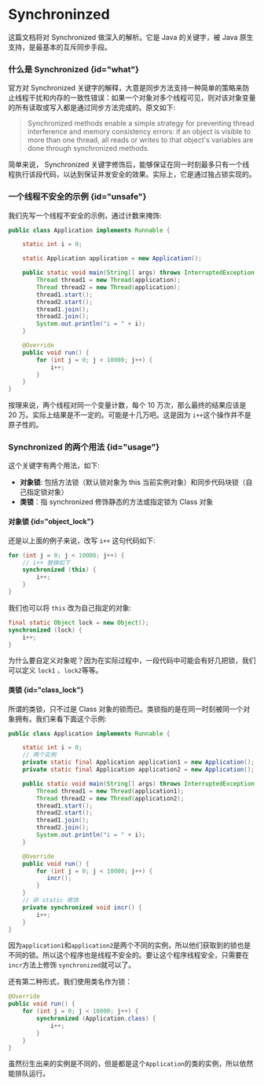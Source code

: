# Synchroninzed

这篇文档将对 Synchronized 做深入的解析。它是 Java 的关键字，被 Java 原生支持，是最基本的互斥同步手段。

### 什么是 Synchronized {id="what"}

官方对 Synchronized 关键字的解释，大意是同步方法支持一种简单的策略来防止线程干扰和内存的一致性错误：如果一个对象对多个线程可见，则对该对象变量的所有读取或写入都是通过同步方法完成的。原文如下:

> Synchronized methods enable a simple strategy for preventing thread interference and memory consistency errors: if an object is visible to more than one thread, all reads or writes to that object's variables are done through synchronized methods.


简单来说， Synchronized 关键字修饰后，能够保证在同一时刻最多只有一个线程执行该段代码，以达到保证并发安全的效果。实际上，它是通过独占锁实现的。

### 一个线程不安全的示例 {id="unsafe"}

我们先写一个线程不安全的示例，通过计数来掩饰:

```java
public class Application implements Runnable {

    static int i = 0;

    static Application application = new Application();

    public static void main(String[] args) throws InterruptedException {
        Thread thread1 = new Thread(application);
        Thread thread2 = new Thread(application);
        thread1.start();
        thread2.start();
        thread1.join();
        thread2.join();
        System.out.println("i = " + i);
    }

    @Override
    public void run() {
        for (int j = 0; j < 10000; j++) {
            i++;
        }
    }
}
```

按理来说，两个线程对同一个变量计数，每个 10 万次，那么最终的结果应该是 20 万。实际上结果是不一定的。可能是十几万吧。这是因为 `i++`这个操作并不是原子性的。

### Synchronized 的两个用法 {id="usage"}

这个关键字有两个用法，如下:

- **对象锁**: 包括方法锁（默认锁对象为 this 当前实例对象）和同步代码块锁（自己指定锁对象）
- **类锁**：指 synchronized 修饰静态的方法或指定锁为 Class 对象

#### 对象锁 {id="object_lock"}

还是以上面的例子来说，改写 `i++` 这句代码如下:

```java
for (int j = 0; j < 10000; j++) {
	// i++ 替换如下
	synchronized (this) {
		i++;
	}
}
```

我们也可以将 `this` 改为自己指定的对象:

```java
final static Object lock = new Object();
synchronized (lock) {
	i++;
}
```

为什么要自定义对象呢？因为在实际过程中，一段代码中可能会有好几把锁，我们可以定义 `lock1` 、`lock2`等等。

#### 类锁 {id="class_lock"}

所谓的类锁，只不过是 Class 对象的锁而已。类锁指的是在同一时刻被同一个对象拥有。我们来看下面这个示例:

```java
public class Application implements Runnable {

    static int i = 0;
	// 两个实例
    private static final Application application1 = new Application();
    private static final Application application2 = new Application();

    public static void main(String[] args) throws InterruptedException {
        Thread thread1 = new Thread(application1);
        Thread thread2 = new Thread(application2);
        thread1.start();
        thread2.start();
        thread1.join();
        thread2.join();
        System.out.println("i = " + i);
    }

    @Override
    public void run() {
        for (int j = 0; j < 10000; j++) {
           incr();
        }
    }
	// 非 static 修饰
    private synchronized void incr() {
        i++;
    }
}
```

因为`application1`和`application2`是两个不同的实例，所以他们获取到的锁也是不同的锁。所以这个程序也是线程不安全的。要让这个程序线程安全，只需要在 `incr`方法上修饰 `synchronized`就可以了。

还有第二种形式，我们使用类名作为锁：

```java
@Override
public void run() {
	for (int j = 0; j < 10000; j++) {
		synchronized (Application.class) {
			i++;
		}
	}
}
```

虽然衍生出来的实例是不同的，但是都是这个`Application`的类的实例，所以依然能排队运行。